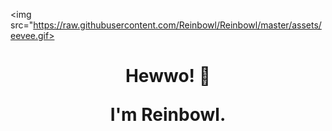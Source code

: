 <img src="https://raw.githubusercontent.com/Reinbowl/Reinbowl/master/assets/eevee.gif>
<h1 align='center'> Hewwo! 👋
<p align='center'>
I'm Reinbowl.
<!--
**Reinbowl/Reinbowl** is a ✨ _special_ ✨ repository because its `README.md` (this file) appears on your GitHub profile.